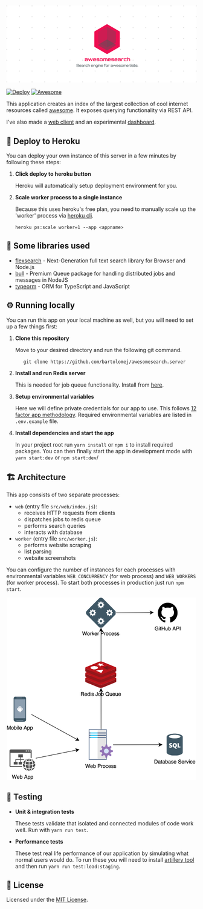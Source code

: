 ![](./src/web/public/banner.png)

[![Deploy](https://www.herokucdn.com/deploy/button.png)](https://heroku.com/deploy)
[![Awesome](https://awesome.re/badge-flat2.svg)](https://awesome.re)
<br>

This application creates an index of the largest collection of cool internet resources called [awesome](https://awesome.com/sindresorhus/awesome). 
It exposes querying functionality via REST API.

I've also made a [web client](https://github.com/bartolomej/awesomesearch.website) and an experimental [dashboard](https://github.com/bartolomej/awesomesearch.dashboard).


## 🚀 Deploy to Heroku

You can deploy your own instance of this server in a few minutes by following these steps:

1. **Click deploy to heroku button**

    Heroku will automatically setup deployment environment for you.

2. **Scale worker process to a single instance**

    Because this uses heroku's free plan, you need to manually scale up the 'worker' process via [heroku cli](https://github.com/heroku/cli).

   ```shell
   heroku ps:scale worker=1 --app <appname>
   ```

## 💜 Some libraries used

- [flexsearch](https://github.com/nextapps-de/flexsearch) - Next-Generation full text search library for Browser and Node.js
- [bull](https://github.com/OptimalBits/bull) - Premium Queue package for handling distributed jobs and messages in NodeJS
- [typeorm](https://typeorm.io/) - ORM for TypeScript and JavaScript

## ⚙️ Running locally

You can run this app on your local machine as well, but you will need to set up a few things first:

1. **Clone this repository**

    Move to your desired directory and run the following git command.

    ```shell
       git clone https://github.com/bartolomej/awesomesearch.server
    ```
    
2. **Install and run Redis server**

    This is needed for job queue functionality. Install from [here](https://redis.io/).

2. **Setup environmental variables**

    Here we will define private credentials for our app to use. This follows [12 factor app methodology](https://12factor.net/config).
    Required environmental variables are listed in `.env.example` file.
    
3. **Install dependencies and start the app**

    In your project root run `yarn install` or `npm i` to install required packages.
    You can then finally start the app in development mode with `yarn start:dev` or `npm start:dev`/
    

## 🏗️ Architecture

This app consists of two separate processes:
- `web` (entry file `src/web/index.js`): 
    - receives HTTP requests from clients
    - dispatches jobs to redis queue
    - performs search queries
    - interacts with database
- `worker` (entry file `src/worker.js`): 
    - performs website scraping
    - list parsing
    - website screenshots

You can configure the number of instances for each processes with environmental variables `WEB_CONCURRENCY` (for web process) and `WEB_WORKERS` (for worker process).
To start both processes in production just run `npm start`.

<div align="center">
    <img src="architecture.png" width="500" />
</div>

## 🔨 Testing

- **Unit & integration tests**

    These tests validate that isolated and connected modules of code work well. Run with `yarn run test`.

- **Performance tests**

    These test real life performance of our application by simulating what normal users would do.
    To run these you will need to install [artillery tool](https://artillery.io/) and then run `yarn run test:load:staging`.

## :memo: License

Licensed under the [MIT License](./LICENSE).
